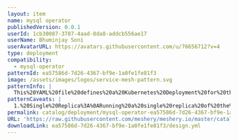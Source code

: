 ```yaml
---
layout: item
name: mysql operator
publishedVersion: 0.0.1
userId: 1cb30087-3787-4aad-8da8-addcb556ae17
userName: Bhuminjay Soni
userAvatarURL: https://avatars.githubusercontent.com/u/76656712?v=4
type: deployment
compatibility:
  - mysql-operator
patternId: ea57586d-7d26-4367-bf9e-1a0fe1fe81f3
image: /assets/images/logos/service-mesh-pattern.svg
patternInfo: |
  This%20YAML%20file%20defines%20a%20Kubernetes%20Deployment%20for%20the%20mysql-operator%20in%20the%20mysql-operator%20namespace.%20The%20deployment%20specifies%20a%20single%20replica%20of%20the%20operator%20to%20manage%20MySQL%20instances%20within%20the%20cluster.%20The%20operator%20container%20uses%20the%20image%20container-registry.oracle.com%2Fmysql%2Fcommunity-operator%3A8.4.0-2.1.3%20and%20runs%20the%20mysqlsh%20command%20with%20specific%20arguments%20for%20the%20MySQL%20operator.%20
patternCaveats: |
  1.%20Single%20Replica%3A%0ARunning%20a%20single%20replica%20of%20the%20operator%20can%20be%20a%20single%20point%20of%20failure.%20Consider%20increasing%20the%20number%20of%20replicas%20for%20high%20availability%20if%20supported.%0A%0A2.%20Image%20Version%3A%0AThe%20image%20version%208.4.0-2.1.3%20is%20specified%2C%20ensuring%20consistent%20deployments.%20Be%20mindful%20of%20updating%20this%20version%20in%20accordance%20with%20operator%20updates%20and%20testing%20compatibility.%0A%0A3.%20Security%20Context%3A%0AThe%20security%20context%20is%20configured%20to%20run%20as%20a%20non-root%20user%20(runAsUser%3A%202)%2C%20with%20no%20privilege%20escalation%20(allowPrivilegeEscalation%3A%20false)%2C%20and%20a%20read-only%20root%20filesystem%20(readOnlyRootFilesystem%3A%20true).%20This%20enhances%20the%20security%20posture%20of%20the%20deployment.%0A%0A4.%20Environment%20Variables%3A%0ASensitive%20information%20should%20be%20handled%20securely.%20Environment%20variables%20such%20as%20credentials%20should%20be%20managed%20using%20Kubernetes%20Secrets%20if%20necessary.%0A%0A5.%20Readiness%20Probe%3A%0AThe%20readiness%20probe%20uses%20a%20file-based%20check%2C%20which%20is%20simple%20but%20ensure%20that%20the%20mechanism%20creating%20the%20%2Ftmp%2Fmysql-operator-ready%20file%20is%20reliable.
permalink: catalog/deployment/mysql-operator-ea57586d-7d26-4367-bf9e-1a0fe1fe81f3.html
URL: 'https://raw.githubusercontent.com/meshery/meshery.io/master/catalog/ea57586d-7d26-4367-bf9e-1a0fe1fe81f3/0.0.1/design.yml'
downloadLink: ea57586d-7d26-4367-bf9e-1a0fe1fe81f3/design.yml
---
```


